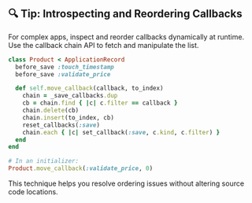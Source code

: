 ## 🔍 Tip: Introspecting and Reordering Callbacks

For complex apps, inspect and reorder callbacks dynamically at runtime. Use the callback chain API to fetch and manipulate the list.

```ruby
class Product < ApplicationRecord
  before_save :touch_timestamp
  before_save :validate_price

  def self.move_callback(callback, to_index)
    chain = _save_callbacks.dup
    cb = chain.find { |c| c.filter == callback }
    chain.delete(cb)
    chain.insert(to_index, cb)
    reset_callbacks(:save)
    chain.each { |c| set_callback(:save, c.kind, c.filter) }
  end
end

# In an initializer:
Product.move_callback(:validate_price, 0)
```

This technique helps you resolve ordering issues without altering source code locations.